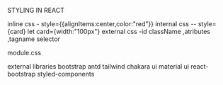 STYLING IN REACT 

inline css  - style={{alignItems:center,color:"red"}}
internal css -- style={card}          let card={width:"100px"}
external css -id className ,atributes ,tagname selector

module.css


external libraries 
bootstrap 
antd 
tailwind 
chakara ui
material ui
react-bootstrap 
styled-components
